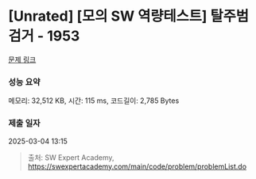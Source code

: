 # [Unrated] [모의 SW 역량테스트] 탈주범 검거 - 1953 

[문제 링크](https://swexpertacademy.com/main/code/problem/problemDetail.do?contestProbId=AV5PpLlKAQ4DFAUq) 

### 성능 요약

메모리: 32,512 KB, 시간: 115 ms, 코드길이: 2,785 Bytes

### 제출 일자

2025-03-04 13:15



> 출처: SW Expert Academy, https://swexpertacademy.com/main/code/problem/problemList.do